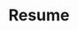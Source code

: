 ---
title: Resume
permalink: /resume/
layout: cv
actions:
  - label: "Download as PDF"
    url: "/assets/resume/Michele_Bianchi_Resume.pdf"
---